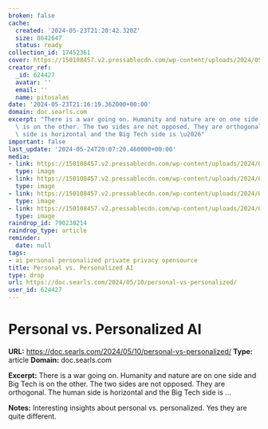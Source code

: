 ```yaml
---
broken: false
cache:
  created: '2024-05-23T21:20:42.320Z'
  size: 8642647
  status: ready
collection_id: 17452361
cover: https://150108457.v2.pressablecdn.com/wp-content/uploads/2024/05/horizontal-vs-vertical-with-red.png
creator_ref:
  _id: 624427
  avatar: ''
  email: ''
  name: pitosalas
date: '2024-05-23T21:16:19.362000+00:00'
domain: doc.searls.com
excerpt: "There is a war going on. Humanity and nature are on one side and Big Tech\
  \ is on the other. The two sides are not opposed. They are orthogonal. The human\
  \ side is horizontal and the Big Tech side is \u2026"
important: false
last_update: '2024-05-24T20:07:20.460000+00:00'
media:
- link: https://150108457.v2.pressablecdn.com/wp-content/uploads/2024/05/horizontal-vs-vertical-with-red.png
  type: image
- link: https://150108457.v2.pressablecdn.com/wp-content/uploads/2024/05/sam-altman-personal-ai-1frame.png
  type: image
- link: https://150108457.v2.pressablecdn.com/wp-content/uploads/2024/05/personal-ai3.png
  type: image
- link: https://150108457.v2.pressablecdn.com/wp-content/uploads/2024/05/calf-cow.png
  type: image
raindrop_id: 790238214
raindrop_type: article
reminder:
  date: null
tags:
- ai personal personalized private privacy opensource
title: Personal vs. Personalized AI
type: drop
url: https://doc.searls.com/2024/05/10/personal-vs-personalized/
user_id: 624427
---
```


# Personal vs. Personalized AI

**URL:** https://doc.searls.com/2024/05/10/personal-vs-personalized/
**Type:** article
**Domain:** doc.searls.com

**Excerpt:** There is a war going on. Humanity and nature are on one side and Big Tech is on the other. The two sides are not opposed. They are orthogonal. The human side is horizontal and the Big Tech side is …

**Notes:**
Interesting insights about personal vs. personalized. Yes they are quite different. 

